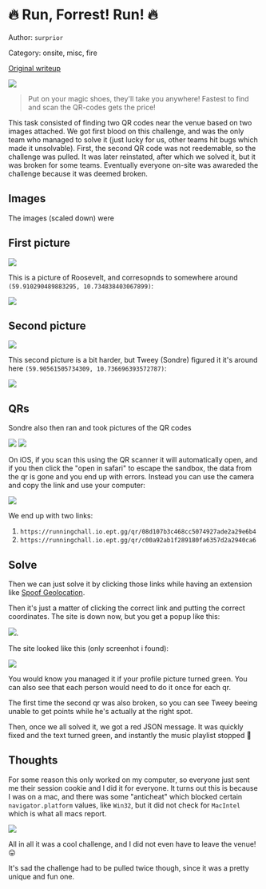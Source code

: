 # 🔥 Run, Forrest! Run! 🔥
Author: `surprior`

Category: onsite, misc, fire

[Original writeup](https://github.com/joleeee/writeups/tree/main/writeups/2023-ept/run-forest-run)

![](./sc.png)

> Put on your magic shoes, they'll take you anywhere! Fastest to find and scan the QR-codes gets the price!

This task consisted of finding two QR codes near the venue based on two images attached. We got first blood on this challenge, and was the only team who managed to solve it (just lucky for us, other teams hit bugs which made it unsolvable). First, the second QR code was not reedemable, so the challenge was pulled. It was later reinstated, after which we solved it, but it was broken for some teams. Eventually everyone on-site was awareded the challenge because it was deemed broken.

## Images
The images (scaled down) were

## First picture
![](./hint1-resized.jpg)

This is a picture of Roosevelt, and corresopnds to somewhere around `(59.910290489883295, 10.734838403067899)`:

![](statue.png)

## Second picture
![](hint2-resized.jpg)

This second picture is a bit harder, but Tweey (Sondre) figured it it's around here `(59.90561505734309, 10.736696393572787)`:

![](canons.jpg)

## QRs
Sondre also then ran and took pictures of the QR codes

![](code1.jpg)
![](code2.jpg)

On iOS, if you scan this using the QR scanner it will automatically open, and if you then click the "open in safari" to escape the sandbox, the data from the qr is gone and you end up with errors. Instead you can use the camera and copy the link and use your computer:

![](scan.png)

We end up with two links:

1. `https://runningchall.io.ept.gg/qr/08d107b3c468cc5074927ade2a29e6b4`
2. `https://runningchall.io.ept.gg/qr/c00a92ab1f289180fa6357d2a2940ca6`

## Solve
Then we can just solve it by clicking those links while having an extension like [Spoof Geolocation](https://chrome.google.com/webstore/detail/spoof-geolocation/ihdobppgelceaoeojmhpmbnaljhhmhlc).

Then it's just a matter of clicking the correct link and putting the correct coordinates. The site is down now, but you get a popup like this:

![](prompt.png).


The site looked like this (only screenhot i found):

![](image.png)

You would know you managed it if your profile picture turned green. You can also see that each person would need to do it once for each qr.

The first time the second qr was also broken, so you can see Tweey beeing unable
to get points while he's actually at the right spot.

Then, once we all solved it, we got a red JSON message. It was quickly fixed and
the text turned green, and instantly the music playlist stopped 🫨

## Thoughts
For some reason this only worked on my computer, so everyone just sent me their session cookie and I did it for everyone. It turns out this is because I was on a mac, and there was some "anticheat" which blocked certain `navigator.platform` values, like `Win32`, but it did not check for `MacIntel` which is what all macs report.

![](navigator.platform.png)

All in all it was a cool challenge, and I did not even have to leave the venue! 😛

It's sad the challenge had to be pulled twice though, since it was a pretty
unique and fun one.